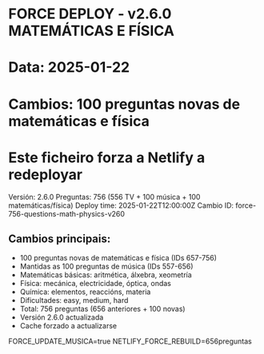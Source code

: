 # FORCE DEPLOY - v2.6.0 MATEMÁTICAS E FÍSICA
# Data: 2025-01-22
# Cambios: 100 preguntas novas de matemáticas e física
# Este ficheiro forza a Netlify a redeployar

Versión: 2.6.0
Preguntas: 756 (556 TV + 100 música + 100 matemáticas/física)
Deploy time: 2025-01-22T12:00:00Z
Cambio ID: force-756-questions-math-physics-v260

## Cambios principais:
- 100 preguntas novas de matemáticas e física (IDs 657-756)
- Mantidas as 100 preguntas de música (IDs 557-656)
- Matemáticas básicas: aritmética, álxebra, xeometría
- Física: mecánica, electricidade, óptica, ondas
- Química: elementos, reaccións, materia
- Dificultades: easy, medium, hard
- Total: 756 preguntas (656 anteriores + 100 novas)
- Versión 2.6.0 actualizada
- Cache forzado a actualizarse

FORCE_UPDATE_MUSICA=true
NETLIFY_FORCE_REBUILD=656preguntas
